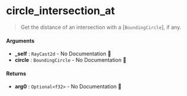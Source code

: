 # circle\_intersection\_at

>  Get the distance of an intersection with a [`BoundingCircle`], if any.

#### Arguments

- **\_self** : `RayCast2d` \- No Documentation 🚧
- **circle** : `BoundingCircle` \- No Documentation 🚧

#### Returns

- **arg0** : `Optional<f32>` \- No Documentation 🚧